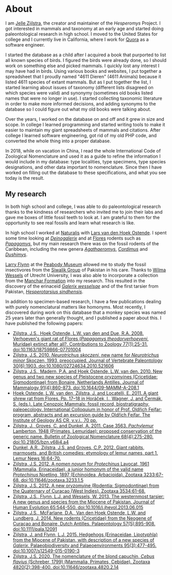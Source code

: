 # About

I am [Jelle Zijlstra](/h/5331), the creator and maintainer of the _Hesperomys_ Project.
I got interested in mammals and taxonomy at an early age and started doing
paleontological research in high school. I moved to the United States for college and I
currently live in California, where I work for [Quora](https://www.quora.com) as a
software engineer.

I started the database as a child after I acquired a book that purported to list all
known species of birds. I figured the birds were already done, so I should work on
something else and picked mammals. I quickly lost any interest I may have had in birds.
Using various books and websites, I put together a spreadsheet that I proudly named
"4611 Dieren" (4611 Animals) because it listed 4611 species of extant mammals. But as I
put together the list, I started learning about issues of taxonomy (different lists
disagreed on which species were valid) and synonymy (sometimes old books listed names
that were no longer in use). I started collecting taxonomic literature in order to make
more informed decisions, and adding synonyms to the database so I could figure out what
my old books were talking about.

Over the years, I worked on the database on and off and it grew in size and scope. In
college I learned programming and started writing tools to make it easier to maintain my
giant spreadsheets of mammals and citations. After college I learned software
engineering, got rid of my old PHP code, and converted the whole thing into a proper
database.

In 2018, while on vacation in China, I read the whole International Code of Zoological
Nomenclature and used it as a guide to refine the information I would include in my
database: type localities, type specimens, type species designations, and other data
important to nomenclature. Since then I have worked on filling out the database to these
specifications, and what you see today is the result.

## My research

In both high school and college, I was able to do paleontological research thanks to the
kindness of researchers who invited me to join their labs and gave me boxes of little
fossil teeth to look at. I am grateful to them for the opportunity to see real fossils
and learn what research is like.

In high school I worked at [Naturalis](https://www.naturalis.nl/) with
[Lars van den Hoek Ostende](https://www.researchgate.net/profile/Lars_Van_den_Hoek_Ostende).
I spent some time looking at [_Deinogalerix_](/t/Deinogalerix) and at
[Flores](/r/Flores) rodents such as [_Papagomys_](/t/Papagomys), but my main research
there was on the fossil rodents of the Caribbean, including the new genera
[_Agathaeromys_](/t/Agathaeromys), [_Cordimus_](/t/Cordimus) and
[_Dushimys_](/t/Dushimys).

[Larry Flynn](https://heb.fas.harvard.edu/people/lawrence-flynn) at the
[Peabody Museum](https://www.peabody.harvard.edu/) allowed me to study the fossil
insectivores from the [Siwalik Group](/p/Siwalik_Group) of Pakistan in his care. Thanks
to [Wilma Wessels](https://www.linkedin.com/in/wilma-wessels-16268b28/) of Utrecht
University, I was also able to incorporate a collection from the
[Manchar Formation](/p/Manchar_Formation) into my research. This resulted in the
discovery of the erinaceid [_Galerix wesselsae_](/t/Galerix_wesselsae) and of the first
tarsier from Pakistan, [_Hesperotarsius sindhensis_](/t/Hesperotarsius_sindhensis).

In addition to specimen-based research, I have a few publications dealing with purely
nomenclatural matters like homonyms. Most recently, I discovered during work on this
database that a monkey species was named 25 years later than generally thought, and I
published a paper about this. I have published the following papers:

- [Zijlstra, J.S., Hoek Ostende, L.W. van den and Due, R.A. 2008. Verhoeven's giant rat of Flores (_Papagomys theodorverhoeveni_, Muridae) extinct after all?. Contributions to Zoology 77(1):25-31. doi:10.1163/18759866-07701004](/a/4160)
- [Zijlstra, J.S. 2010. _Neurotrichus skoczeni_, new name for _Neurotrichus minor_ Skoczen, 1993, preoccupied. Journal of Vertebrate Paleontology 30(6):1903. doi:10.1080/02724634.2010.521606](/a/3555)
- [Zijlstra, J.S., Madern, P.A. and Hoek Ostende, L.W. van den. 2010. New genus and two new species of Pleistocene oryzomyines (Cricetidae: Sigmodontinae) from Bonaire, Netherlands Antilles. Journal of Mammalogy 91(4):860-873. doi:10.1644/09-MAMM-A-208.1](/a/2865)
- [Hoek Ostende, L.W. van den, Zijlstra, J. and Locatelli, E. 2011. A giant shrew rat from Flores. Pp. 17–18 in Horáček, I., Wagner, J. and Čermák, S. (eds.). Late Cenozoic Mammals: fossil record, biostratigraphy, paleoecology. International Colloquium in honor of Prof. Oldřich Fejfar: program, abstracts and an excursion guide by Oldřich Fejfar. The Institute of Geology AS CR, v.v.i., 70 pp.](/a/24347)
- [Zijlstra, J., Groves, C. and Dunkel, A. 2011. Case 3563. _Pachylemur_ Lamberton, 1948 (Primates, Lemuridae): proposed conservation of the generic name. Bulletin of Zoological Nomenclature 68(4):275-280. doi:10.21805/bzn.v68i4.a4](/a/5117)
- [Dunkel, A.R., Zijlstra, J.S. and Groves, C.P. 2012. Giant rabbits, marmosets, and British comedies: etymology of lemur names, part 1. Lemur News 16:64-70.](/a/11185)
- [Zijlstra, J.S. 2012. A _nomen novum_ for _Protechinus_ Lavocat, 1961 (Mammalia, Erinaceidae), a junior homonym of the valid name _Protechinus_ Noetling, 1897 (Echinoidea, Arbacioida). Zootaxa 3233:67-68. doi:10.11646/zootaxa.3233.1.5](/a/7510)
- [Zijlstra, J.S. 2012. A new oryzomyine (Rodentia: Sigmodontinae) from the Quaternary of Curaçao (West Indies). Zootaxa 3534:61-68.](/a/11339)
- [Zijlstra, J.S., Flynn, L.J. and Wessels, W. 2013. The westernmost tarsier: A new genus and species from the Miocene of Pakistan. Journal of Human Evolution 65:544-550. doi:10.1016/j.jhevol.2013.06.015](/a/15062)
- [Zijlstra, J.S., McFarlane, D.A., Van den Hoek Ostende, L.W. and Lundberg, J. 2014. New rodents (Cricetidae) from the Neogene of Curaçao and Bonaire, Dutch Antilles. Palaeontology 57(5):895-908. doi:10.1111/pala.12091](/a/17403)
- [Zijlstra, J. and Flynn, L.J. 2015. Hedgehogs (Erinaceidae, Lipotyphla) from the Miocene of Pakistan, with description of a new species of _Galerix_. Palaeobiodiversity and Palaeoenvironments 95(3):477-495. doi:10.1007/s12549-015-0190-3](/a/25174)
- [Zijlstra, J.S. 2020. The nomenclature of the blond capuchin, _Cebus flavius_ (Schreber, 1799) (Mammalia, Primates, Cebidae). Zootaxa 4820(2):398-400. doi:10.11646/zootaxa.4820.2.14](/a/50209)
